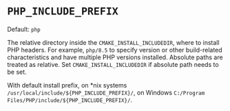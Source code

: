 # `PHP_INCLUDE_PREFIX`

Default: `php`

The relative directory inside the `CMAKE_INSTALL_INCLUDEDIR`, where to install
PHP headers. For example, `php/8.5` to specify version or other build-related
characteristics and have multiple PHP versions installed. Absolute paths are
treated as relative. Set `CMAKE_INSTALL_INCLUDEDIR` if absolute path needs to be
set.

With default install prefix, on *nix systems
`/usr/local/include/${PHP_INCLUDE_PREFIX}/`, on Windows
`C:/Program Files/PHP/include/${PHP_INCLUDE_PREFIX}/`.
